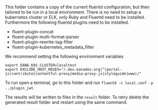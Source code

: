 This folder contains a copy of the current fluentd configuration, but then tailored to be run in a local environment.
There is no need to setup a kubernetes cluster or ELK, only Ruby and Fluentd need to be installed.
Furthermore the following fluentd plugins need to be installed.
  * fluent-plugin-concat
  * fluent-plugin-multi-format-parser
  * fluent-plugin-rewrite-tag-filter
  * fluent-plugin-kubernetes_metadata_filter

We recommend setting the following environment variables

    export EANA_K8S_CLUSTER=localtest
    export EXCLUDE_HOST_REGEX="/.dev.eanadev.org|^(portal-js|contribute|contentful-proxy|media-proxy-js|styleguide|www)/"

To run open a terminal, go to this folder and run `fluentd -c local.conf -p ../plugin_jwt`.

The results will be written to files in the `result` folder.
To retry delete the generated result folder and restart using the same command.